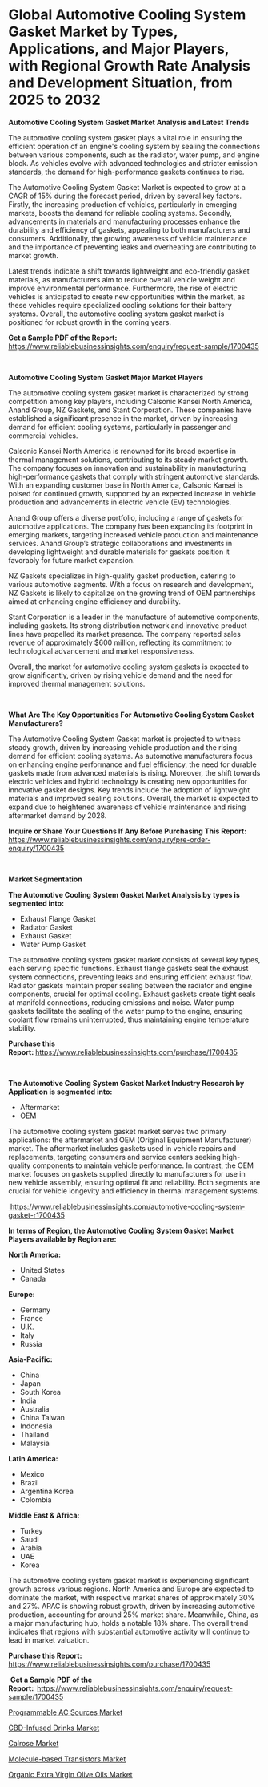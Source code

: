 <p><h1>Global Automotive Cooling System Gasket Market by Types, Applications, and Major Players, with Regional Growth Rate Analysis and Development Situation, from 2025 to 2032</h1></p><p><strong>Automotive Cooling System Gasket Market Analysis and Latest Trends</strong></p>
<p><p>The automotive cooling system gasket plays a vital role in ensuring the efficient operation of an engine's cooling system by sealing the connections between various components, such as the radiator, water pump, and engine block. As vehicles evolve with advanced technologies and stricter emission standards, the demand for high-performance gaskets continues to rise.</p><p>The Automotive Cooling System Gasket Market is expected to grow at a CAGR of 15% during the forecast period, driven by several key factors. Firstly, the increasing production of vehicles, particularly in emerging markets, boosts the demand for reliable cooling systems. Secondly, advancements in materials and manufacturing processes enhance the durability and efficiency of gaskets, appealing to both manufacturers and consumers. Additionally, the growing awareness of vehicle maintenance and the importance of preventing leaks and overheating are contributing to market growth.</p><p>Latest trends indicate a shift towards lightweight and eco-friendly gasket materials, as manufacturers aim to reduce overall vehicle weight and improve environmental performance. Furthermore, the rise of electric vehicles is anticipated to create new opportunities within the market, as these vehicles require specialized cooling solutions for their battery systems. Overall, the automotive cooling system gasket market is positioned for robust growth in the coming years.</p></p>
<p><strong>Get a Sample PDF of the Report:&nbsp;</strong> <a href="https://www.reliablebusinessinsights.com/enquiry/request-sample/1700435?utm_campaign=1873&utm_medium=2&utm_source=Github&utm_content=ia&utm_term=27032025&utm_id=automotive-cooling-system-gasket">https://www.reliablebusinessinsights.com/enquiry/request-sample/1700435</a></p>
<p>&nbsp;</p>
<p><strong>Automotive Cooling System Gasket Major Market Players</strong></p>
<p><p>The automotive cooling system gasket market is characterized by strong competition among key players, including Calsonic Kansei North America, Anand Group, NZ Gaskets, and Stant Corporation. These companies have established a significant presence in the market, driven by increasing demand for efficient cooling systems, particularly in passenger and commercial vehicles.</p><p>Calsonic Kansei North America is renowned for its broad expertise in thermal management solutions, contributing to its steady market growth. The company focuses on innovation and sustainability in manufacturing high-performance gaskets that comply with stringent automotive standards. With an expanding customer base in North America, Calsonic Kansei is poised for continued growth, supported by an expected increase in vehicle production and advancements in electric vehicle (EV) technologies.</p><p>Anand Group offers a diverse portfolio, including a range of gaskets for automotive applications. The company has been expanding its footprint in emerging markets, targeting increased vehicle production and maintenance services. Anand Group’s strategic collaborations and investments in developing lightweight and durable materials for gaskets position it favorably for future market expansion.</p><p>NZ Gaskets specializes in high-quality gasket production, catering to various automotive segments. With a focus on research and development, NZ Gaskets is likely to capitalize on the growing trend of OEM partnerships aimed at enhancing engine efficiency and durability. </p><p>Stant Corporation is a leader in the manufacture of automotive components, including gaskets. Its strong distribution network and innovative product lines have propelled its market presence. The company reported sales revenue of approximately $600 million, reflecting its commitment to technological advancement and market responsiveness. </p><p>Overall, the market for automotive cooling system gaskets is expected to grow significantly, driven by rising vehicle demand and the need for improved thermal management solutions.</p></p>
<p>&nbsp;</p>
<p><strong>What Are The Key Opportunities For Automotive Cooling System Gasket Manufacturers?</strong></p>
<p><p>The Automotive Cooling System Gasket market is projected to witness steady growth, driven by increasing vehicle production and the rising demand for efficient cooling systems. As automotive manufacturers focus on enhancing engine performance and fuel efficiency, the need for durable gaskets made from advanced materials is rising. Moreover, the shift towards electric vehicles and hybrid technology is creating new opportunities for innovative gasket designs. Key trends include the adoption of lightweight materials and improved sealing solutions. Overall, the market is expected to expand due to heightened awareness of vehicle maintenance and rising aftermarket demand by 2028.</p></p>
<p><strong>Inquire or Share Your Questions If Any Before Purchasing This Report:</strong> <a href="https://www.reliablebusinessinsights.com/enquiry/pre-order-enquiry/1700435?utm_campaign=1873&utm_medium=2&utm_source=Github&utm_content=ia&utm_term=27032025&utm_id=automotive-cooling-system-gasket">https://www.reliablebusinessinsights.com/enquiry/pre-order-enquiry/1700435</a></p>
<p>&nbsp;</p>
<p><strong>Market Segmentation</strong></p>
<p><strong>The Automotive Cooling System Gasket Market Analysis by types is segmented into:</strong></p>
<p><ul><li>Exhaust Flange Gasket</li><li>Radiator Gasket</li><li>Exhaust Gasket</li><li>Water Pump Gasket</li></ul></p>
<p><p>The automotive cooling system gasket market consists of several key types, each serving specific functions. Exhaust flange gaskets seal the exhaust system connections, preventing leaks and ensuring efficient exhaust flow. Radiator gaskets maintain proper sealing between the radiator and engine components, crucial for optimal cooling. Exhaust gaskets create tight seals at manifold connections, reducing emissions and noise. Water pump gaskets facilitate the sealing of the water pump to the engine, ensuring coolant flow remains uninterrupted, thus maintaining engine temperature stability.</p></p>
<p><strong>Purchase this Report:&nbsp;</strong><a href="https://www.reliablebusinessinsights.com/purchase/1700435?utm_campaign=1873&utm_medium=2&utm_source=Github&utm_content=ia&utm_term=27032025&utm_id=automotive-cooling-system-gasket">https://www.reliablebusinessinsights.com/purchase/1700435</a></p>
<p>&nbsp;</p>
<p><strong>The Automotive Cooling System Gasket Market Industry Research by Application is segmented into:</strong></p>
<p><ul><li>Aftermarket</li><li>OEM</li></ul></p>
<p><p>The automotive cooling system gasket market serves two primary applications: the aftermarket and OEM (Original Equipment Manufacturer) market. The aftermarket includes gaskets used in vehicle repairs and replacements, targeting consumers and service centers seeking high-quality components to maintain vehicle performance. In contrast, the OEM market focuses on gaskets supplied directly to manufacturers for use in new vehicle assembly, ensuring optimal fit and reliability. Both segments are crucial for vehicle longevity and efficiency in thermal management systems.</p></p>
<p><a href="https://www.reliablebusinessinsights.com/automotive-cooling-system-gasket-r1700435?utm_campaign=1873&utm_medium=2&utm_source=Github&utm_content=ia&utm_term=27032025&utm_id=automotive-cooling-system-gasket">&nbsp;https://www.reliablebusinessinsights.com/automotive-cooling-system-gasket-r1700435</a></p>
<p><strong>In terms of Region, the Automotive Cooling System Gasket Market Players available by Region are:</strong></p>
<p>
    <p> <strong> North America: </strong>
        <ul>
            <li>United States</li>
            <li>Canada</li>
        </ul>
        </p> 
    <p> <strong> Europe: </strong>
        <ul>
            <li>Germany</li>
            <li>France</li>
            <li>U.K.</li>
            <li>Italy</li>
            <li>Russia</li>
        </ul>
        </p> 
    <p> <strong> Asia-Pacific: </strong>
        <ul>
            <li>China</li>
            <li>Japan</li>
            <li>South Korea</li>
            <li>India</li>
            <li>Australia</li>
            <li>China Taiwan</li>
            <li>Indonesia</li>
            <li>Thailand</li>
            <li>Malaysia</li>
        </ul>
        </p> 
    <p> <strong> Latin America: </strong>
        <ul>
            <li>Mexico</li>
            <li>Brazil</li>
            <li>Argentina Korea</li>
            <li>Colombia</li>
        </ul>
        </p> 
    <p> <strong> Middle East & Africa: </strong>
        <ul>
            <li>Turkey</li>
            <li>Saudi</li>
            <li>Arabia</li>
            <li>UAE</li>
            <li>Korea</li>
        </ul>
    </p>
    </p>
<p><p>The automotive cooling system gasket market is experiencing significant growth across various regions. North America and Europe are expected to dominate the market, with respective market shares of approximately 30% and 27%. APAC is showing robust growth, driven by increasing automotive production, accounting for around 25% market share. Meanwhile, China, as a major manufacturing hub, holds a notable 18% share. The overall trend indicates that regions with substantial automotive activity will continue to lead in market valuation.</p></p>
<p><strong>Purchase this Report: </strong><a href="https://www.reliablebusinessinsights.com/purchase/1700435?utm_campaign=1873&utm_medium=2&utm_source=Github&utm_content=ia&utm_term=27032025&utm_id=automotive-cooling-system-gasket">https://www.reliablebusinessinsights.com/purchase/1700435</a></p>
<p>&nbsp;<strong>Get a Sample PDF of the Report:&nbsp;&nbsp;</strong><a href="https://www.reliablebusinessinsights.com/enquiry/request-sample/1700435?utm_campaign=1873&utm_medium=2&utm_source=Github&utm_content=ia&utm_term=27032025&utm_id=automotive-cooling-system-gasket">https://www.reliablebusinessinsights.com/enquiry/request-sample/1700435</a></p>
<p><strong></strong></p>
<p><p><a href="https://github.com/abbasgwiltke/Market-Research-Report-List-1/blob/main/programmable-ac-sources-market.md?utm_campaign=1873&utm_medium=2&utm_source=Github&utm_content=ia&utm_term=27032025&utm_id=automotive-cooling-system-gasket">Programmable AC Sources Market</a></p><p><a href="https://github.com/zappasuccofz/Market-Research-Report-List-1/blob/main/cbd-infused-drinks-market.md?utm_campaign=1873&utm_medium=2&utm_source=Github&utm_content=ia&utm_term=27032025&utm_id=automotive-cooling-system-gasket">CBD-Infused Drinks Market</a></p><p><a href="https://github.com/tauchzuazoli/Market-Research-Report-List-1/blob/main/calrose-market.md?utm_campaign=1873&utm_medium=2&utm_source=Github&utm_content=ia&utm_term=27032025&utm_id=automotive-cooling-system-gasket">Calrose Market</a></p><p><a href="https://github.com/artussavasrv/Market-Research-Report-List-1/blob/main/molecule-based-transistors-market.md?utm_campaign=1873&utm_medium=2&utm_source=Github&utm_content=ia&utm_term=27032025&utm_id=automotive-cooling-system-gasket">Molecule-based Transistors Market</a></p><p><a href="https://github.com/yosenadhler/Market-Research-Report-List-1/blob/main/organic-extra-virgin-olive-oils-market.md?utm_campaign=1873&utm_medium=2&utm_source=Github&utm_content=ia&utm_term=27032025&utm_id=automotive-cooling-system-gasket">Organic Extra Virgin Olive Oils Market</a></p></p>